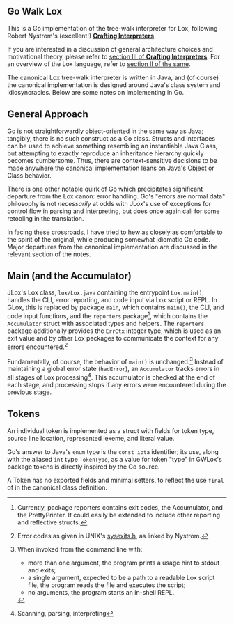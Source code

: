 ## Go Walk Lox
This is a Go implementation of the tree-walk interpreter for Lox, following Robert Nystrom's (excellent!) [__Crafting Interpreters__](https://www.craftinginterpreters.com)

If you are interested in a discussion of general architecture choices and motivational theory, please refer to [section III of __Crafting Interpreters__](https://www.craftinginterpreters.com/a-tree-walk-interpreter.html). For an overview of the Lox language, refer to [section II of the same](https://www.craftinginterpreters.com/the-lox-language.html).

The canonical Lox tree-walk interpreter is written in Java, and (of course) the canonical implementation is designed around Java's class system and idiosyncracies. Below are some notes on implementing in Go.

## General Approach
Go is not straightforwardly object-oriented in the same way as Java; tangibly, there is no such construct as a Go class. Structs and interfaces can be used to achieve something resembling an instantiable Java Class, but attempting to exactly reproduce an inheritance hierarchy quickly becomes cumbersome. Thus, there are context-sensitive decisions to be made anywhere the canonical implementation leans on Java's Object or Class behavior. 

There is one other notable quirk of Go which precipitates significant departure from the Lox canon: error handling. Go's "errors are normal data" philosophy is not _necessarily_ at odds with JLox's use of exceptions for control flow in parsing and interpreting, but does once again call for some retooling in the translation.

In facing these crossroads, I have tried to hew as closely as comfortable to the spirit of the original, while producing somewhat idiomatic Go code. Major departures from the canonical implementation are discussed in the relevant section of the notes.

## Main (and the Accumulator)
JLox's Lox class, `lox/Lox.java` containing the entrypoint `Lox.main()`, handles the CLI, error reporting, and code input via Lox script or REPL. In GLox, this is replaced by package `main`, which contains `main()`, the CLI, and code input functions, and the `reporters` package[^rptnote], which contains the `Accumulator` struct with associated types and helpers. The `reporters` package additionally provides the `ErrCtx` integer type, which is used as an exit value and by other Lox packages to communicate the context for any errors encountered.[^errnote]

Fundamentally, of course, the behavior of `main()` is unchanged.[^cmdnote] Instead of maintaining a global error state (`hadError`), an `Accumulator` tracks errors in all stages of Lox processing[^stgnote]. This accumulator is checked at the end of each stage, and processing stops if any errors were encountered during the previous stage.



## Tokens
An individual token is implemented as a struct with fields for token type, source line location, represented lexeme, and literal value.

Go's answer to Java's `enum` type is the `const iota` identifier; its use, along with the aliased `int` type `TokenType`, as a value for token "type" in GWLox's package tokens is directly inspired by the Go source.

A Token has no exported fields and minimal setters, to reflect the use `final` of in the canonical class definition.



[^cmdnote]: When invoked from the command line with: 
    - more than one argument, the program prints a usage hint to stdout and exits; 
    - a single argument, expected to be a path to a readable Lox script file, the program reads the file and executes the script;
    - no arguments, the program starts an in-shell REPL.

[^rptnote]: Currently, package reporters contains exit codes, the Accumulator, and the PrettyPrinter. It could easily be extended to include other reporting and reflective structs.

[^errnote]: Error codes as given in UNIX's [sysexits.h](https://www.freebsd.org/cgi/man.cgi?query=sysexits&apropos=0&sektion=0&manpath=FreeBSD+4.3-RELEASE&format=html), as linked by Nystrom.

[^stgnote]: Scanning, parsing, interpreting